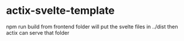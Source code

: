 # actix-svelte-template

npm run build from frontend folder will put the svelte files in ../dist
then actix can serve that folder